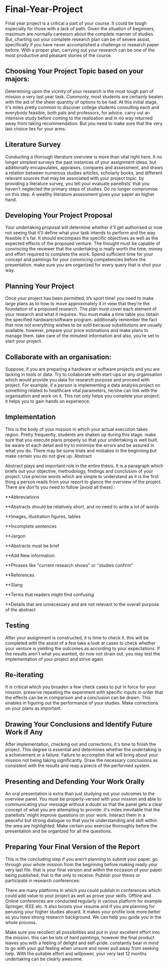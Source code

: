 # Final-Year-Project


Final year project is a critical a part of your course. It could be tough especially for those with a lack of path. Given the situation of beginners, maximum are normally careworn about the complete manner of studies. But, charting out your complete research plan can be of severe assist, specifically if you have never accomplished a challenge or research paper before. With a proper plan, carrying out your research can be one of the most productive and pleasant stories of the course.

## Choosing Your Project Topic based on your majors:

Determining upon the vicinity of your research is the most tough part of mission a very last year task. Commonly, most students are certainly beaten with the aid of the sheer quantity of options to be had.  At this initial stage, it's miles pretty common to discover college students consulting each and everybody feasible, both pals and professors, for advice. carry out an intensive study before coming to the realization and in no way returned away from taking recommendation. But you need to make sure that the very last choice lies for your arms.

## Literature Survey

Conducting a thorough literature overview is more than vital right here. It no longer simplest surveys the past instances of your assignment ideas, but additionally encapsulates, appraises, compares and assessment, and draws a relation between numerous studies articles, scholarly books, and different relevant sources that may be associated with your project topic. by providing a literature survey, you tell your evaluate panellists’ that you haven't neglected the primary steps of studies. Do no longer compromise on this step. A wealthy literature assessment gives your paper an higher hand.

## Developing Your Project Proposal

Your undertaking proposal will determine whether it'll get authorised or now not seeing that it'll define what your task intends to perform and the way feasible it's far. It should encompass the specific objectives as well as the expected effects of the proposed venture. The thought must be capable of convincing the reviewer that the undertaking is really worth the time, money and effort required to complete the work. Spend sufficient time for your concept and paintings for your convincing competencies before the presentation. make sure you are organized for every query that is shot your way.

## Planning Your Project

Once your project has been permitted, it’s sport time! you need to make large plans as to how to move approximately it in view that they're the foundation of a proposed research. The plan must cover each element of your research and what it requires. You must make a time table you obtain the specified hardware/software program. additionally remember the fact that now not everything wishes to be sold because substitutions are usually available. however, prepare your price estimations and make plans to manage them. take care of the minutest information and also, you’re set to start your project.

## Collaborate with an organisation:

Suppose, if you are preparing a hardware or software projects and you are lacking in tools or data. Try to collaborate with start-ups or any organisation which would provide you data for research purpose and proceed with project. For example, if a person is implementing a data analysis project on something related to healthcare vital parameters, he/she can link with the organisation and work on it. This not only helps you complete your project; it helps you to gain hands on experience.  

## Implementation

This is the body of your mission in which your actual execution takes region. Pretty frequently, students are shaken up during this stage. make sure that you execute plans properly so that your undertaking is well built. be aware of each detail and try to minimize the errors and be assured in what you do. There may be some trials and mistakes in the beginning but make certain you do not give up.
Abstract

Abstract plays and important role in the entire thesis. It is a paragraph which briefs out your objective, methodology, findings and conclusion of your project. Use precise words which are simple to understand as it is the first thing a person reads from your report to glance the overview of the project. There are don’ts you need to follow [avoid all these] :

**Abbreviations

**Abstracts should be relatively short, and no need to write a lot of words

**Images, illustration figures, tables

**Incomplete sentences

**Jargon

**Abstracts must be brief

**Add New information

**Phrases like "current research shows" or "studies confirm"

**References

**Slang

**Terms that readers might find confusing

**Details that are unnecessary and are not relevant to the overall purpose of the abstract

## Testing

After your assignment is constructed, it is time to check it. this will be completed with the assist of a few take a look at cases to check whether your venture is yielding the outcomes as according to your expectations. If the results aren't what you wanted, do now not strain out. you may test the implementation of your project and strive again.

## Re-iterating

It is critical which you broaden a few check cases to put in force for your mission. preserve repeating the experiment with specific inputs in order that the effects can be in comparison and a conclusion can be drawn. This enables in figuring out the performance of your studies. Make corrections on your plans as important.

## Drawing Your Conclusions and Identify Future Work if Any

After implementation, checking out and corrections, it's time to finish the project. This degree is essential and determines whether the undertaking is a achievement or a failure. Failure to accomplish that will bring about your mission not being taking significantly. Draw the necessary conclusions as consistent with the results and reap a precis of the performed system.

## Presenting and Defending Your Work Orally 
 
An oral presentation is extra than just studying out your outcomes to the overview panel. You must be properly-versed with your mission and able to communicating your message without a doubt so that the panel gets a clear concept of what you are attempting to provide. it's miles inevitable that the panellists’ might improve questions on your work. Interact them in a peaceful but strong dialogue so that you’re understanding and skill within the area are highlighted. Make certain you exercise thoroughly before the presentation and be organized for all the questions.
  
## Preparing Your Final Version of the Report

This is the concluding step if you aren't planning to submit your paper. go through your whole mission from the beginning before making ready your very last file. that is your final version and within the occasion of your paper being published, that is the only to receive.
Publish your thesis or participate in research conferences:

There are many platforms in which you could publish in conferences which could add value to your project as well as prove your skills. Offline and Online conferences are conducted regularly in various platform for example Springer, IEEE etc. It also boosts your resume and if you are planning for perusing your higher studies aboard. It makes your profile look more better as you have strong research background. We can help you guide you in the whole process. 

Make sure you recollect all possibilities and put in your excellent effort into the mission. this can be lots of hard paintings, however the final product leaves you with a feeling of delight and self-pride. constantly bear in mind to go with your gut feeling when unsure and never pull away from seeking help. With the suitable effort and willpower, your very last 12 months undertaking can be clearly awesome.

